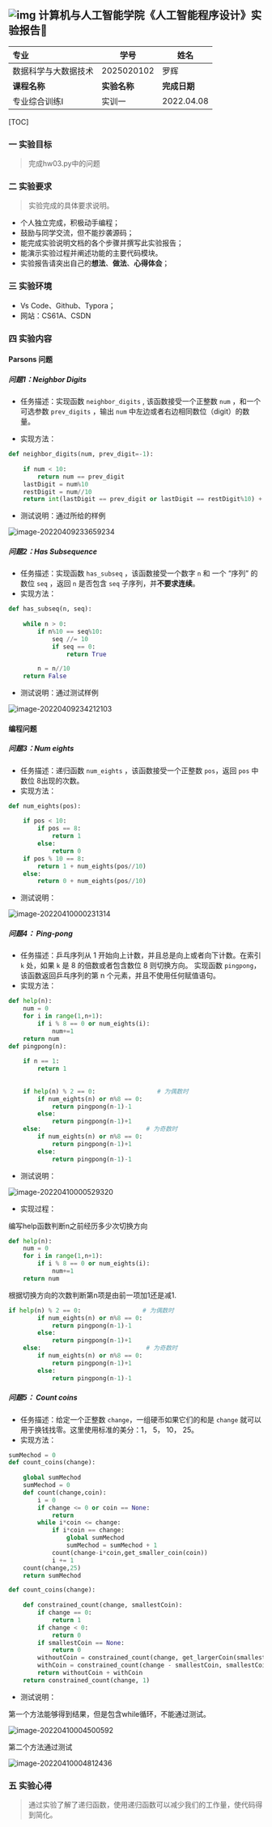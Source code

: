## ![img](https://cnchen2000.oss-cn-shanghai.aliyuncs.com/img/logo.png)      计算机与人工智能学院《人工智能程序设计》实验报告📝

| 专业                 | 学号         | 姓名         |
| :------------------- | ------------ | ------------ |
| 数据科学与大数据技术 | 2025020102   | 罗辉         |
| **课程名称**         | **实验名称** | **完成日期** |
| 专业综合训练I        | 实训一       | 2022.04.08   |



[TOC]

### 一 实验目标

> 完成hw03.py中的问题



### 二 实验要求

> 实验完成的具体要求说明。

- 个人独立完成，积极动手编程；
- 鼓励与同学交流，但不能抄袭源码；
- 能完成实验说明文档的各个步骤并撰写此实验报告；
- 能演示实验过程并阐述功能的主要代码模块。
- 实验报告请突出自己的**想法**、**做法**、**心得体会**；

### 三 实验环境

- Vs Code、Github、Typora；
- 网站：CS61A、CSDN



### 四 实验内容

#### Parsons 问题

##### 问题1：Neighbor Digits

- 任务描述：实现函数 `neighbor_digits` , 该函数接受一个正整数 `num` ，和一个可选参数 `prev_digits` ，输出 `num` 中左边或者右边相同数位（digit）的数量。

- 实现方法：

```python
def neighbor_digits(num, prev_digit=-1):
   
    if num < 10:
        return num == prev_digit
    lastDigit = num%10
    restDigit = num//10
    return int(lastDigit == prev_digit or lastDigit == restDigit%10) + neighbor_digits(restDigit,lastDigit)
```

- 测试说明：通过所给的样例

![image-20220409233659234](C:\Users\24913\AppData\Roaming\Typora\typora-user-images\image-20220409233659234.png)

##### 问题2：Has Subsequence

- 任务描述：实现函数 `has_subseq` ，该函数接受一个数字 `n` 和 一个 “序列” 的数位 `seq` ，返回 `n` 是否包含 `seq` 子序列，并**不要求连续**。
- 实现方法：

```python
def has_subseq(n, seq):
    
    while n > 0:
        if n%10 == seq%10:
            seq //= 10
            if seq == 0:
                return True 

        n = n//10
    return False
```

- 测试说明：通过测试样例

![image-20220409234212103](C:\Users\24913\AppData\Roaming\Typora\typora-user-images\image-20220409234212103.png)

#### 编程问题

##### 问题3：Num eights

- 任务描述：递归函数 `num_eights` ，该函数接受一个正整数 `pos`，返回 `pos` 中数位 8出现的次数。
- 实现方法：

```python
def num_eights(pos):
   
    if pos < 10:
        if pos == 8:
            return 1
        else:
            return 0
    if pos % 10 == 8:
        return 1 + num_eights(pos//10)
    else:
        return 0 + num_eights(pos//10)
```

- 测试说明：

![image-20220410000231314](C:\Users\24913\AppData\Roaming\Typora\typora-user-images\image-20220410000231314.png)

##### 问题4：  Ping-pong

- 任务描述：乒乓序列从 1 开始向上计数，并且总是向上或者向下计数。在索引 `k` 处，如果 `k` 是 8 的倍数或者包含数位 8 则切换方向。 实现函数 `pingpong`，该函数返回乒乓序列的第 n 个元素，并且不使用任何赋值语句。
- 实现方法：

```python
def help(n):
    num = 0
    for i in range(1,n+1):
        if i % 8 == 0 or num_eights(i):
            num+=1
    return num
def pingpong(n):
    
    if n == 1:
        return 1
    
    
    if help(n) % 2 == 0:                 # 为偶数时
        if num_eights(n) or n%8 == 0:
            return pingpong(n-1)-1
        else:
            return pingpong(n-1)+1
    else:                             # 为奇数时
        if num_eights(n) or n%8 == 0:
            return pingpong(n-1)+1
        else:
            return pingpong(n-1)-1
```

- 测试说明：

![image-20220410000529320](C:\Users\24913\AppData\Roaming\Typora\typora-user-images\image-20220410000529320.png)

- 实现过程：

编写help函数判断n之前经历多少次切换方向

```python
def help(n):
    num = 0
    for i in range(1,n+1):
        if i % 8 == 0 or num_eights(i):
            num+=1
    return num
```

根据切换方向的次数判断第n项是由前一项加1还是减1.

```python
if help(n) % 2 == 0:                 # 为偶数时
        if num_eights(n) or n%8 == 0:
            return pingpong(n-1)-1
        else:
            return pingpong(n-1)+1
    else:                             # 为奇数时
        if num_eights(n) or n%8 == 0:
            return pingpong(n-1)+1
        else:
            return pingpong(n-1)-1
```

##### 问题5： Count coins

- 任务描述：给定一个正整数 `change`，一组硬币如果它们的和是 `change` 就可以用于换钱找零。这里使用标准的美分：1， 5， 10， 25。
- 实现方法：

```python
sumMechod = 0
def count_coins(change):
    
    global sumMechod
    sumMechod = 0
    def count(change,coin):
        i = 0
        if change <= 0 or coin == None:
            return
        while i*coin <= change:
            if i*coin == change:
                global sumMechod
                sumMechod = sumMechod + 1
            count(change-i*coin,get_smaller_coin(coin))
            i += 1
    count(change,25)
    return sumMechod
```

```python
def count_coins(change):
    
    def constrained_count(change, smallestCoin):
        if change == 0:
            return 1
        if change < 0:
            return 0
        if smallestCoin == None:
            return 0
        withoutCoin = constrained_count(change, get_largerCoin(smallestCoin))
        withCoin = constrained_count(change - smallestCoin, smallestCoin)
        return withoutCoin + withCoin
    return constrained_count(change, 1)
```

- 测试说明：

第一个方法能够得到结果，但是包含while循环，不能通过测试。

![image-20220410004500592](C:\Users\24913\AppData\Roaming\Typora\typora-user-images\image-20220410004500592.png)

第二个方法通过测试

![image-20220410004812436](C:\Users\24913\AppData\Roaming\Typora\typora-user-images\image-20220410004812436.png)





### 五 实验心得

> 通过实验了解了递归函数，使用递归函数可以减少我们的工作量，使代码得到简化。







